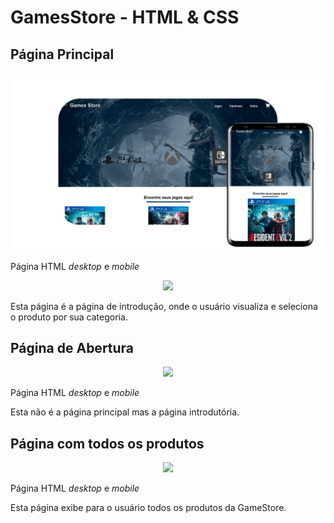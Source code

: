 # GamesStore - HTML & CSS

## Página Principal
<p align="center">
    <img src="pagina-inicial.png">
    <p>Página HTML <i>desktop</i> e <i>mobile</i>
<p>

<p align="center">
    <img src="página-principal.gif">

Esta página é a página de introdução, onde o usuário visualiza e seleciona o produto por sua categoria.


## Página de Abertura
<p align="center">
    <img src="Página de Abertura.png">
    <p>Página HTML <i>desktop</i> e <i>mobile</i>
<p>

Esta não é a página principal mas a página introdutória.


## Página com todos os produtos
<p align="center">
    <img src="Página de produtos.png">
    <p>Página HTML <i>desktop</i> e <i>mobile</i>
<p>

Esta página exibe para o usuário todos os produtos da GameStore.


